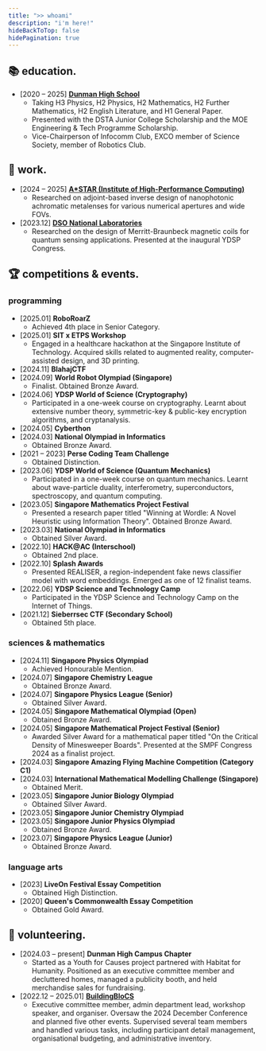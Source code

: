 ```yaml
---
title: ">> whoami"
description: "i'm here!"
hideBackToTop: false
hidePagination: true
---
```


## 📚 education.
- [2020 – 2025] [**Dunman High School**](https://www.dunmanhigh.moe.edu.sg/)
    - Taking H3 Physics, H2 Physics, H2 Mathematics, H2 Further Mathematics, H2 English Literature, and H1 General Paper.
    - Presented with the DSTA Junior College Scholarship and the MOE Engineering & Tech Programme Scholarship. 
    - Vice-Chairperson of Infocomm Club, EXCO member of Science Society, member of Robotics Club.

## 💼 work.
- [2024 – 2025] [**A\*STAR (Institute of High-Performance Computing)**](https://www.a-star.edu.sg/ihpc/)
    - Researched on adjoint-based inverse design of nanophotonic achromatic metalenses for various numerical apertures and wide FOVs.
- [2023.12] [**DSO National Laboratories**](https://www.dso.org.sg/)
    - Researched on the design of Merritt-Braunbeck magnetic coils for quantum sensing applications. Presented at the inaugural YDSP Congress.

## 🏆 competitions & events.
### programming
- [2025.01] **RoboRoarZ**
    - Achieved 4th place in Senior Category.
- [2025.01] **SIT x ETPS Workshop**
    - Engaged in a healthcare hackathon at the Singapore Institute of Technology. Acquired skills related to augmented reality, computer-assisted design, and 3D printing.
- [2024.11] **BlahajCTF**
- [2024.09] **World Robot Olympiad (Singapore)**
    - Finalist. Obtained Bronze Award.
- [2024.06] **YDSP World of Science (Cryptography)**
    - Participated in a one-week course on cryptography. Learnt about extensive number theory, symmetric-key & public-key encryption algorithms, and cryptanalysis.
- [2024.05] **Cyberthon**
- [2024.03] **National Olympiad in Informatics**
    - Obtained Bronze Award.
- [2021 – 2023] **Perse Coding Team Challenge**
    - Obtained Distinction.
- [2023.06] **YDSP World of Science (Quantum Mechanics)**
    - Participated in a one-week course on quantum mechanics. Learnt about wave-particle duality, interferometry, superconductors, spectroscopy, and quantum computing.
- [2023.05] **Singapore Mathematics Project Festival**
    - Presented a research paper titled "Winning at Wordle: A Novel Heuristic using Information Theory". Obtained Bronze Award.
- [2023.03] **National Olympiad in Informatics**
    - Obtained Silver Award.
- [2022.10] **HACK@AC (Interschool)**
    - Obtained 2nd place.
- [2022.10] **Splash Awards**
    - Presented REALISER, a region-independent fake news classifier model with word embeddings. Emerged as one of 12 finalist teams.
- [2022.06] **YDSP Science and Technology Camp**
    - Participated in the YDSP Science and Technology Camp on the Internet of Things.
- [2021.12] **Sieberrsec CTF (Secondary School)**
    - Obtained 5th place.


### sciences & mathematics
- [2024.11] **Singapore Physics Olympiad**
    - Achieved Honourable Mention.
- [2024.07] **Singapore Chemistry League**
    - Obtained Bronze Award.
- [2024.07] **Singapore Physics League (Senior)**
    - Obtained Silver Award.
- [2024.05] **Singapore Mathematical Olympiad (Open)**
    - Obtained Bronze Award.
- [2024.05] **Singapore Mathematical Project Festival (Senior)**
    - Awarded Silver Award for a mathematical paper titled "On the Critical Density of Minesweeper Boards". Presented at the SMPF Congress 2024 as a finalist project.
- [2024.03] **Singapore Amazing Flying Machine Competition (Category C1)**
- [2024.03] **International Mathematical Modelling Challenge (Singapore)**
    - Obtained Merit.
- [2023.05] **Singapore Junior Biology Olympiad**
    - Obtained Silver Award.
- [2023.05] **Singapore Junior Chemistry Olympiad**
- [2023.05] **Singapore Junior Physics Olympiad**
    - Obtained Bronze Award.
- [2023.07] **Singapore Physics League (Junior)**
    - Obtained Bronze Award.

### language arts
- [2023] **LiveOn Festival Essay Competition**
    - Obtained High Distinction.
- [2020] **Queen's Commonwealth Essay Competition**
    - Obtained Gold Award.

 
## 🤝 volunteering.
- [2024.03 – present] **Dunman High Campus Chapter**
    - Started as a Youth for Causes project partnered with Habitat for Humanity. Positioned as an executive committee member and decluttered homes, managed a publicity booth, and held merchandise sales for fundraising.
- [2022.12 – 2025.01] [**BuildingBloCS**](https://buildingblocs.sg/)
    - Executive committee member, admin department lead, workshop speaker, and organiser. Oversaw the 2024 December Conference and planned five other events. Supervised several team members and handled various tasks, including participant detail management, organisational budgeting, and administrative inventory. 

